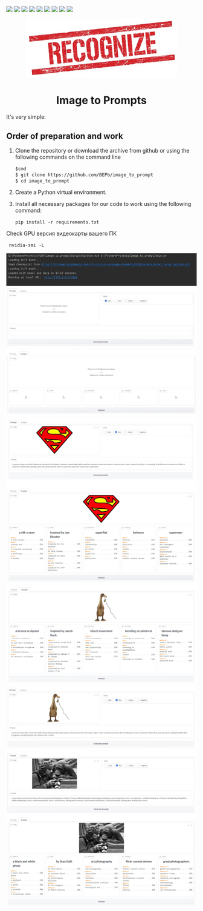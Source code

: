 <p>
  <img  src="https://img.shields.io/github/stars/BEPb/image_to_prompt" />
  <img src="https://img.shields.io/github/contributors/BEPb/image_to_prompt" />
  <img src="https://img.shields.io/github/last-commit/BEPb/image_to_prompt" />
  <img src="https://visitor-badge.laobi.icu/badge?page_id=BEPb.image_to_prompt" />
  <img src="https://img.shields.io/github/languages/count/BEPb/image_to_prompt" />
  <img src="https://img.shields.io/github/languages/top/BEPb/image_to_prompt" />
  <img src="https://img.shields.io/badge/license-MIT-blue.svg?color=f64152" />
  <img  src="https://img.shields.io/github/issues/BEPb/image_to_prompt" />
  <img  src="https://img.shields.io/github/issues-pr/BEPb/image_to_prompt" />
</p>
<div align="center">

<img src="./art/rec.jpg" alt="Bot logo" width="400" height="156.5">

# Image to Prompts

</div>


It's very simple: 
## Order of preparation and work

1. Clone the repository or download the archive from github or using the following commands on the command line
    ```command line
    $cmd
    $ git clone https://github.com/BEPb/image_to_prompt
    $ cd image_to_prompt
    ```

2. Create a Python virtual environment.
3. Install all necessary packages for our code to work using the following command:

     ```
     pip install -r requirements.txt
     ```

Check GPU
версия видеокарты вашего ПК
```commandline
 nvidia-smi -L
```
<img src="./art/00.jpg" alt="scrin" >
<img src="./art/01.jpg" alt="scrin" >
<img src="./art/02.jpg" alt="scrin" >
<img src="./art/03.jpg" alt="scrin" >
<img src="./art/04.jpg" alt="scrin" >
<img src="./art/05.jpg" alt="scrin" >
<img src="./art/06.jpg" alt="scrin" >
<img src="./art/07.jpg" alt="scrin" >
<img src="./art/08.jpg" alt="scrin" >


